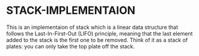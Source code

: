 # STACK-IMPLEMENTAION
This is an implementaion of stack which is a linear data structure that follows the Last-In-First-Out (LIFO) principle, meaning that the last element added to the stack is the first one to be removed. Think of it as a stack of plates: you can only take the top plate off the stack.
